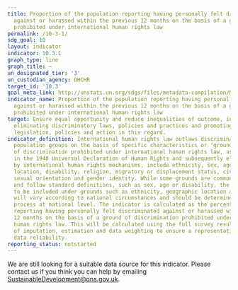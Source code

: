 ```yaml
---
title: Proportion of the population reporting having personally felt discriminated
  against or harassed within the previous 12 months on the basis of a ground of discrimination
  prohibited under international human rights law
permalink: /10-3-1/
sdg_goal: 10
layout: indicator
indicator: 10.3.1
graph_type: line
graph_title: ~
un_designated_tier: '3'
un_custodian_agency: OHCHR
target_id: '10.3'
goal_meta_link: http://unstats.un.org/sdgs/files/metadata-compilation/Metadata-Goal-10.pdf
indicator_name: Proportion of the population reporting having personally felt discriminated
  against or harassed within the previous 12 months on the basis of a ground of discrimination
  prohibited under international human rights law
target: Ensure equal opportunity and reduce inequalities of outcome, including by
  eliminating discriminatory laws, policies and practices and promoting appropriate
  legislation, policies and action in this regard.
indicator_definition: International human rights law outlaws discrimination against
  population groups on the basis of specific characteristics or 'grounds'. The grounds
  of discrimination prohibited under international human rights law, as enshrined
  in the 1948 Universal Declaration of Human Rights and subsequently elaborated upon
  by international human rights mechanisms, include ethnicity, sex, age, income, geographic
  location, disability, religion, migratory or displacement status, civil status,
  sexual orientation and gender identity. While some grounds are common to all countries
  and follow standard definitions, such as sex, age or disability, the precise categories
  to be included under grounds such as ethnicity, geographic location and religion
  will vary according to national circumstances and should be determined in a participatory
  process at national level. The indicator is calculated as the percentage of persons
  reporting having personally felt discriminated against or harassed within the last
  12 months on the basis of a ground of discrimination prohibited under international
  human rights law. This will be calculated using the full survey results, with techniques
  of imputation, estimation and data weighting to ensure a representative sample and
  data reliability.
reporting_status: notstarted
---
```


We are still looking for a suitable data source for this indicator. Please contact us if you think you can help by emailing <a href="mailto:SustainableDevelopment@ons.gov.uk">SustainableDevelopment@ons.gov.uk</a>.


